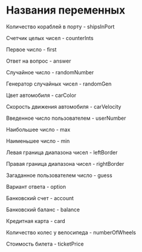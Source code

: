 # Названия переменных

Количество кораблей в порту - shipsInPort

Счетчик целых чисел - counterInts

Первое число - first

Ответ на вопрос - answer

Случайное число - randomNumber

Генератор случайных чисел - randomGen

Цвет автомобиля - carColor

Скорость движения автомобиля - carVelocity

Введенное число пользователем - userNumber

Наибольшее число - max

Наименьшее число - min

Левая граница диапазона чисел - leftBorder

Правая граница диапазона чисел - rightBorder

Загаданное пользователем число - guess

Вариант ответа - option

Банковский счет - account

Банковский баланс - balance

Кредитная карта - card

Количество колес у велосипеда - numberOfWheels

Стоимость билета - ticketPrice
